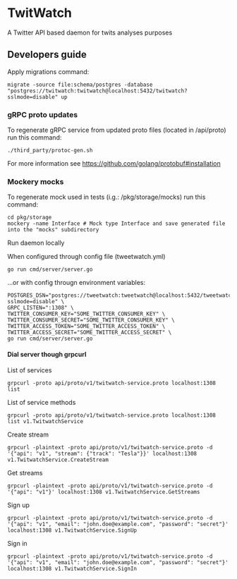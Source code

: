 # TwitWatch
A Twitter API based daemon for twits analyses purposes

## Developers guide

Apply migrations command:
```shell
migrate -source file:schema/postgres -database "postgres://twitwatch:twitwatch@localhost:5432/twitwatch?sslmode=disable" up
```

### gRPC proto updates
To regenerate gRPC service from updated proto files (located in /api/proto) run this command:
```shell
./third_party/protoc-gen.sh
```

For more information see https://github.com/golang/protobuf#installation

### Mockery mocks
To regenerate mock used in tests (i.g.: /pkg/storage/mocks) run this command:
```shell
cd pkg/storage
mockery -name Interface # Mock type Interface and save generated file into the "mocks" subdirectory
```


Run daemon locally

When configured through config file (tweetwatch.yml)
```shell
go run cmd/server/server.go
```

...or with config througn environment variables:

```shell
POSTGRES_DSN="postgres://tweetwatch:tweetwatch@localhost:5432/tweetwatch?sslmode=disable" \
GRPC_LISTEN=":1308" \
TWITTER_CONSUMER_KEY="SOME_TWITTER_CONSUMER_KEY" \
TWITTER_CONSUMER_SECRET="SOME_TWITTER_CONSUMER_KEY" \
TWITTER_ACCESS_TOKEN="SOME_TWITTER_ACCESS_TOKEN" \
TWITTER_ACCESS_SECRET="SOME_TWITTER_ACCESS_SECRET" \
go run cmd/server/server.go
```

#### Dial server though grpcurl
List of services
```shell
grpcurl -proto api/proto/v1/twitwatch-service.proto localhost:1308 list
```

List of service methods
```shell
grpcurl -proto api/proto/v1/twitwatch-service.proto localhost:1308 list v1.TwitwatchService
```

Create stream
```shell
grpcurl -plaintext -proto api/proto/v1/twitwatch-service.proto -d '{"api": "v1", "stream": {"track": "Tesla"}}' localhost:1308 v1.TwitwatchService.CreateStream
```

Get streams
```shell
grpcurl -plaintext -proto api/proto/v1/twitwatch-service.proto -d '{"api": "v1"}' localhost:1308 v1.TwitwatchService.GetStreams
```

Sign up
```shell
grpcurl -plaintext -proto api/proto/v1/twitwatch-service.proto -d '{"api": "v1", "email": "john.doe@example.com", "password": "secret"}' localhost:1308 v1.TwitwatchService.SignUp
```

Sign in
```shell
grpcurl -plaintext -proto api/proto/v1/twitwatch-service.proto -d '{"api": "v1", "email": "john.doe@example.com", "password": "secret"}' localhost:1308 v1.TwitwatchService.SignIn
```

